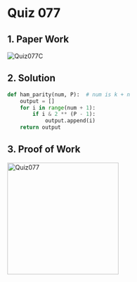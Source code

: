 # Quiz 077

## 1.  Paper Work

![Quiz077C](https://github.com/user-attachments/assets/c7413925-ac40-4908-8815-a18acff02227)


## 2. Solution

```.py
def ham_parity(num, P):  # num is k + n
    output = []
    for i in range(num + 1):
        if i & 2 ** (P - 1):
            output.append(i)
    return output
```

## 3. Proof of Work

<img width="253" alt="Quiz077" src="https://github.com/user-attachments/assets/c5f97982-1e76-41b6-84eb-2b188dc034ce">
